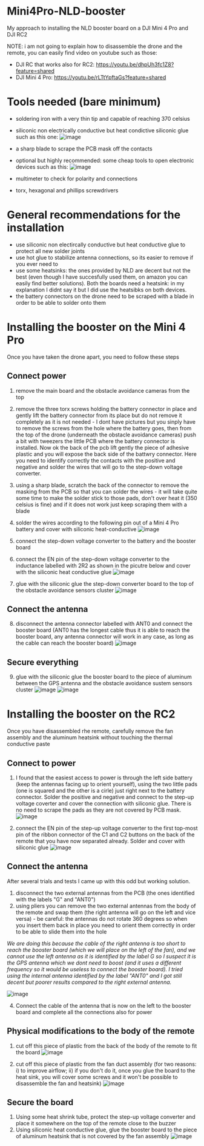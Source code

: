 # Mini4Pro-NLD-booster
My approach to installing the NLD booster board on a DJI Mini 4 Pro and DJI RC2

NOTE: i am not going to explain how to disassemble the drone and the remote, you can easily find video on youtube such as those:
- DJI RC that works also for RC2: https://youtu.be/dhpUh3fc1Z8?feature=shared
- DJI Mini 4 Pro: https://youtu.be/rLTtYpftaGs?feature=shared

# Tools needed (bare minimum)
- soldering iron with a very thin tip and capable of reaching 370 celsius
- siliconic non electrically conductive but heat condictive siliconic glue such as this one: ![image](https://github.com/giovi321/Mini4Pro-NLD-booster/assets/6443515/fb9df867-cef5-47da-afac-7003497bc3ed)

- a sharp blade to scrape the PCB mask off the contacts
- optional but highly recommended: some cheap tools to open electronic devices such as this: 
![image](https://github.com/giovi321/Mini4Pro-NLD-booster/assets/6443515/f758fa75-01d6-4dda-90e6-f5000c77d285)

- multimeter to check for polarity and connections
- torx, hexagonal and phillips screwdrivers

# General recommendations for the installation
- use siliconic non electircally conductive but heat conductive glue to protect all new solder joints
- use hot glue to stabilize antenna connections, so its easier to remove if you ever need to
- use some heatsinks: the ones provided by NLD are decent but not the best (even though I have succesfully used them, on amazon you can easily find better solutions). Both the boards need a heatsink: in my explanation I didnt say it but I did use the heatsibks on both devices. 
- the battery connectors on the drone need to be scraped with a blade in order to be able to solder onto them

# Installing the booster on the Mini 4 Pro
Once you have taken the drone apart, you need to follow these steps

## Connect power
1) remove the main board and the obstacle avoidance cameras from the top
2) remove the three torx screws holding the battery connector in place and gently lift the battery connector from its place but do not remove it completely as it is not needed - I dont have pictures but you sinply have to remove the screws from the hole where the battery goes, then from the top of the drone (underneath the obstacle avoidance cameras) push a bit with tweezers the little PCB where the battery connector is installed. Now ok the back of the pcb lift gently the piece of adhesive plastic and you will expose the back side of the battwry connector. Here you need to identify correctly the contacts with the positive and negative and solder the wires that will go to the step-down voltage converter. 
3) using a sharp blade, scratch the back of the connector to remove the masking from the PCB so that you can solder the wires - it will take quite some time to make the solder stick to those pads, don't over heat it (350 celsius is fine) and if it does not work just keep scraping them with a blade
4) solder the wires according to the following pin out of a Mini 4 Pro battery and cover with siliconic heat-conductive
![image](https://github.com/giovi321/Mini4Pro-NLD-booster/assets/6443515/85232647-8a49-44d1-b3a3-88f20bb655ff)

6) connect the step-down voltage converter to the battery and the booster board
7) connect the EN pin of the step-down voltage converter to the inductance labelled with 2R2 as shown in the picutre below and cover with the siliconic heat conductive glue
![image](https://github.com/giovi321/Mini4Pro-NLD-booster/assets/6443515/4d84ec24-1892-418b-a313-3f99b1996834)


8) glue with the siliconic glue the step-down converter board to the top of the obstacle avoidance sensors cluster
![image](https://github.com/giovi321/Mini4Pro-NLD-booster/assets/6443515/6e45433c-1c5e-4add-b2a9-b0326a34729f)


## Connect the antenna
8) disconnect the antenna connector labelled with ANT0 and connect the booster board (ANT0 has the longest cable thus it is able to reach the booster board, any antenna connector will work in any case, as long as the cable can reach the booster board)
![image](https://github.com/giovi321/Mini4Pro-NLD-booster/assets/6443515/7903fb15-44de-485e-b4e8-a11b95d597a6)

## Secure everything
9) glue with the siliconic glue the booster board to the piece of aluminum between the GPS antenna and the obstacle avoidance sustem sensors cluster
![image](https://github.com/giovi321/Mini4Pro-NLD-booster/assets/6443515/0cf86dd7-0990-4a75-bb7f-b0593a43f2f9)
![image](https://github.com/giovi321/Mini4Pro-NLD-booster/assets/6443515/ce52ea50-1f77-40a8-8729-f0c561dd3514)


# Installing the booster on the RC2
Once you have disassembled rhe remote, carefully remove the fan assembly and the aluminum heatsink without touching the thermal conductive paste

## Connect to power
1) I found that the easiest access to power is through the left side battery (keep the antennas facing up to orient yourself), using the two little pads (one is squared and the other is a cirle) just right next to the battery connector.
Solder the positive and negative and connect to the step-up voltage coverter and cover the connection with siliconic glue. There is no need to scrape the pads as they are not covered by PCB mask. 
![image](https://github.com/giovi321/Mini4Pro-NLD-booster/assets/6443515/1144d95c-4b53-4d06-9aa7-2db23c76e58d)


2) connect the EN pin of the step-up voltage converter to the first top-most pin of the ribbon connector of the C1 and C2 buttons on the back of the remote that you have now separated already. Solder and cover with siliconic glue
![image](https://github.com/giovi321/Mini4Pro-NLD-booster/assets/6443515/d6538b95-d831-4211-81aa-60e8f58ce8e2)


## Connect the antenna
After several trials and tests I came up with this odd but working solution.
1) disconnect the two external antennas from the PCB (the ones identified with the labels "G" and "ANT0")
2) using pliers you can remove the two external antennas from the body of the remote and swap them (the right antenna will go on the left and vice versa) - be careful: the antennas do not rotate 360 degrees so when you insert them back in place you need to orient them correctly in order to be able to slide them into the hole

_We are doing this because the cable of the right antenna is too short to reach the booster board (which we will place on the left of the fan), and we cannot use the left antenna as it is identified by the label G so I suspect it is the GPS antenna which we dont need to boost (and it uses a different frequency so it would be useless to connect the booster board). I tried using the internal antenna identified by the label "ANT0" and I got still decent but poorer results compared to the right external antenna._

![image](https://github.com/giovi321/Mini4Pro-NLD-booster/assets/6443515/f2bc9e08-3cb4-4564-bdf7-241a2d84e6b5)


4) Connect the cable of the antenna that is now on the left to the booster board and complete all the connections also for power

## Physical modifications to the body of the remote
1) cut off this piece of plastic from the back of the body of the remote to fit the board
![image](https://github.com/giovi321/Mini4Pro-NLD-booster/assets/6443515/f35226de-ad03-4066-93e3-cf653aedede5)

2) cut off this piece of plastic from the fan duct assembly (for two reasons: i) to improve airflow; ii) if you don't do it, once you glue the board to the heat sink, you will cover some screws and it won't be possible to disassemble the fan and heatsink)
![image](https://github.com/giovi321/Mini4Pro-NLD-booster/assets/6443515/33c829ed-c83b-4500-8a85-00e149a86f4c)

## Secure the board
1) Using some heat shrink tube, protect the step-up voltage converter and place it somewhere on the top of the remote close to the buzzer
2) Using siliconic heat conductive glue, glue the booster board to the piece of aluminum heatsink that is not covered by the fan assembly
![image](https://github.com/giovi321/Mini4Pro-NLD-booster/assets/6443515/9688204c-b10f-492b-966f-5c18c4167203)

